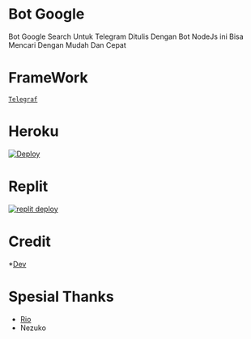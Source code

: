 # Bot Google 
Bot Google Search Untuk Telegram Ditulis Dengan Bot NodeJs ini Bisa Mencari Dengan Mudah Dan Cepat
# FrameWork
[`Telegraf`](https://github.com/telegraf/telegraf)

# Heroku
[![Deploy](https://www.herokucdn.com/deploy/button.svg)](https://heroku.com/deploy?template=https://github.com/fjgaming212/BotGoogle.git)

# Replit

[![replit deploy](https://replit.com/badge/github/fjgaming212/BotGoogle)](https://repl.it/github/fjgaming212/BotGoogle)


# Credit
*[Dev](https://github.com/fjgaming212)
# Spesial Thanks
* [Rio](http://github.com/rioprojectx)
* Nezuko 
